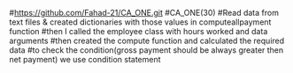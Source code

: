 #https://github.com/Fahad-21/CA_ONE.git
#CA_ONE(30)
#Read data from text files & created dictionaries with those values in computeallpayment function
#then I called the employee class with hours worked and data arguments
#then created the compute function and calculated the required data
#to check the condition(gross payment should be always greater then net payment) we use condition statement
